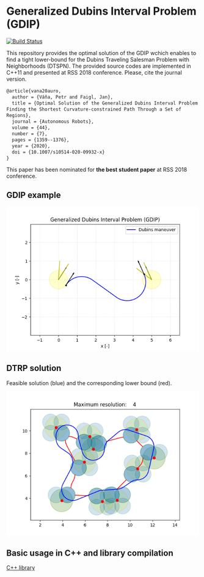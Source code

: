 # Generalized Dubins Interval Problem (GDIP)

[![Build Status](https://app.travis-ci.com/comrob/gdip.svg?branch=master)](https://app.travis-ci.com/github/comrob/gdip)

This repository provides the optimal solution of the GDIP wchich enables to find a tight lower-bound for the Dubins Traveling Salesman Problem with Neighborhoods (DTSPN). The provided source codes are implemented in C++11 and presented at RSS 2018 conference. Please, cite the journal version.

```
@article{vana20auro,
  author = {Váňa, Petr and Faigl, Jan},
  title = {Optimal Solution of the Generalized Dubins Interval Problem Finding the Shortest Curvature-constrained Path Through a Set of Regions},
  journal = {Autonomous Robots},
  volume = {44},
  number = {7},
  pages = {1359--1376},
  year = {2020},
  doi = {10.1007/s10514-020-09932-x}
}
```

This paper has been nominated for **the best student paper** at RSS 2018 conference.

## GDIP example

![GDIP example](https://raw.githubusercontent.com/petvana/images/master/gdip/basic-gdip-example-small.gif)

## DTRP solution

Feasible solution (blue) and the corresponding lower bound (red).

![DTRP solution](https://raw.githubusercontent.com/petvana/images/master/gdip/rss-example-small.gif)

## Basic usage in C++ and library compilation

[C++ library](gdip/GDIP.md)
